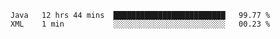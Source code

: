 <!--START_SECTION:waka-->
```text
Java   12 hrs 44 mins  █████████████████████████   99.77 % 
XML    1 min           ░░░░░░░░░░░░░░░░░░░░░░░░░   00.23 % 
```
<!--END_SECTION:waka-->
